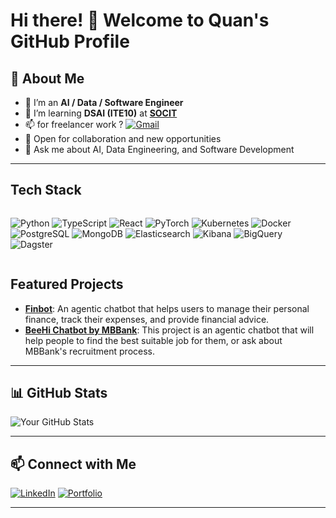# Hi there! 👋 Welcome to Quan's GitHub Profile

## 🚀 About Me

- 🔭 I’m an **AI / Data / Software Engineer**
- 🌱 I’m learning **DSAI (ITE10)** at **[SOCIT](https://soict.hust.edu.vn/)**
- 📫 for freelancer work ? [![Gmail](https://img.shields.io/badge/Gmail-D14836?style=flat&logo=gmail&logoColor=white)](mailto:hust.quanduongminh@gmail.com)
- 👔 Open for collaboration and new opportunities
- 💬 Ask me about AI, Data Engineering, and Software Development

---

## Tech Stack

<div style="display: flex; flex-wrap: wrap; gap: 4px;">

![Python](https://img.shields.io/badge/Python-3776AB?style=for-the-badge&logo=python&logoColor=white)
![TypeScript](https://img.shields.io/badge/TypeScript-3178C6?style=for-the-badge&logo=typescript&logoColor=white)
![React](https://img.shields.io/badge/React-61DAFB?style=for-the-badge&logo=react&logoColor=black)
![PyTorch](https://img.shields.io/badge/PyTorch-EE4C2C?style=for-the-badge&logo=pytorch&logoColor=white)
![Kubernetes](https://img.shields.io/badge/Kubernetes-326CE5?style=for-the-badge&logo=kubernetes&logoColor=white)
![Docker](https://img.shields.io/badge/Docker-2496ED?style=for-the-badge&logo=docker&logoColor=white)
![PostgreSQL](https://img.shields.io/badge/PostgreSQL-4169E1?style=for-the-badge&logo=postgresql&logoColor=white)
![MongoDB](https://img.shields.io/badge/MongoDB-47A248?style=for-the-badge&logo=mongodb&logoColor=white)
![Elasticsearch](https://img.shields.io/badge/Elasticsearch-005571?style=for-the-badge&logo=elasticsearch&logoColor=white)
![Kibana](https://img.shields.io/badge/Kibana-005571?style=for-the-badge&logo=kibana&logoColor=white)
![BigQuery](https://img.shields.io/badge/BigQuery-4285F4?style=for-the-badge&logo=google-cloud&logoColor=white)
![Dagster](https://img.shields.io/badge/Dagster-1A181A?style=for-the-badge&logo=dagster&logoColor=white)

</div>

## Featured Projects

- [**Finbot**](https://github.com/datvodinh/finbot): An agentic chatbot that helps users to manage their personal finance, track their expenses, and provide financial advice.
- [**BeeHi Chatbot by MBBank**](https://careers.mbbank.com.vn/): This project is an agentic chatbot that will help people to find the best suitable job for them, or ask about MBBank's recruitment process.
---

## 📊 GitHub Stats

![Your GitHub Stats](https://github-readme-stats.vercel.app/api?username=2uanDM&show_icons=true&theme=radical)

---

## 📫 Connect with Me

[![LinkedIn](https://img.shields.io/badge/LinkedIn-0077B5?style=for-the-badge&logo=linkedin&logoColor=white)](https://www.linkedin.com/in/quan1005/)
[![Portfolio](https://img.shields.io/badge/Portfolio-000?style=for-the-badge&logo=firefox&logoColor=white)](https://quandm.dev)

---
